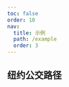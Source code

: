 ```yaml
---
toc: false
order: 10
nav:
  title: 示例
  path: /example
  order: 3
---
```


## 纽约公交路径

<code src= './taxiTrips/index.tsx' compact="true" defaultShowCode></code>
